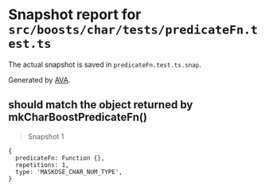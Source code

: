 # Snapshot report for `src/boosts/char/tests/predicateFn.test.ts`

The actual snapshot is saved in `predicateFn.test.ts.snap`.

Generated by [AVA](https://ava.li).

## should match the object returned by mkCharBoostPredicateFn()

> Snapshot 1

    {
      predicateFn: Function {},
      repetitions: 1,
      type: 'MASKOSE_CHAR_NUM_TYPE',
    }
